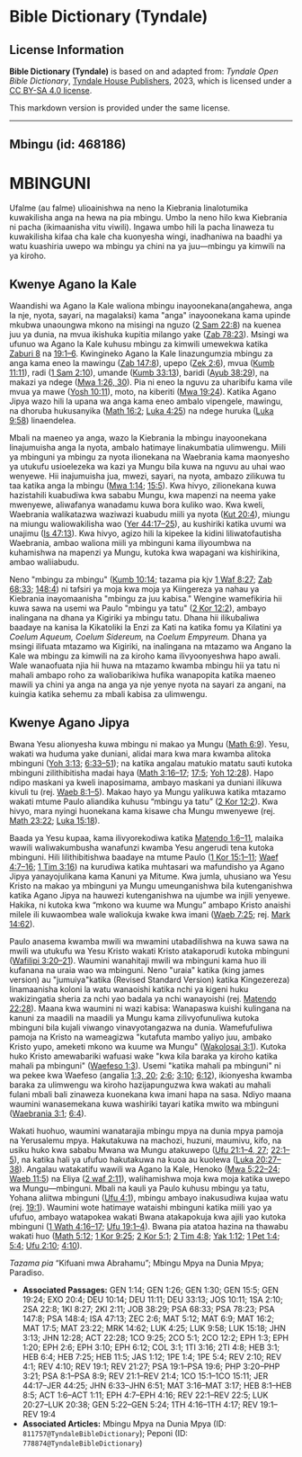 # Bible Dictionary (Tyndale)

## License Information

**Bible Dictionary (Tyndale)** is based on and adapted from: _Tyndale Open Bible Dictionary_, [Tyndale House Publishers](https://tyndaleopenresources.com/), 2023, which is licensed under a [CC BY-SA 4.0 license](https://creativecommons.org/licenses/by-sa/4.0/legalcode.en).

This markdown version is provided under the same license.



--------------------------------

## Mbingu (id: 468186)

MBINGUNI
========

Ufalme (au falme) ulioainishwa na neno la Kiebrania linalotumika kuwakilisha anga na hewa na pia mbingu. Umbo la neno hilo kwa Kiebrania ni pacha (ikimaanisha vitu viwili). Ingawa umbo hili la pacha linaweza tu kuwakilisha kifaa cha kale cha kuonyesha wingi, inadhaniwa na baadhi ya watu kuashiria uwepo wa mbingu ya chini na ya juu—mbingu ya kimwili na ya kiroho.

Kwenye Agano la Kale
--------------------

Waandishi wa Agano la Kale waliona mbingu inayoonekana(angahewa, anga la nje, nyota, sayari, na magalaksi) kama "anga" inayoonekana kama upinde mkubwa unaoungwa mkono na misingi na nguzo ([2 Sam 22:8](https://ref.ly/2Sam22:8)) na kuenea juu ya dunia, na mvua ikishuka kupitia milango yake ([Zab 78:23](https://ref.ly/Ps78:23)). Msingi wa ufunuo wa Agano la Kale kuhusu mbingu za kimwili umewekwa katika [Zaburi 8](https://ref.ly/Ps8:1-Ps8:9) na [19:1–6](https://ref.ly/Ps19:1-Ps19:6). Kwingineko Agano la Kale linazungumzia mbingu za anga kama eneo la mawingu ([Zab 147:8](https://ref.ly/Ps147:8)), upepo ([Zek 2:6](https://ref.ly/Zech2:6)), mvua ([Kumb 11:11](https://ref.ly/Deut11:11)), radi ([1 Sam 2:10](https://ref.ly/1Sam2:10)), umande ([Kumb 33:13](https://ref.ly/Deut33:13)), baridi ([Ayub 38:29](https://ref.ly/Job38:29)), na makazi ya ndege ([Mwa 1:26, 30](https://ref.ly/Gen1:26,Gen1:30)). Pia ni eneo la nguvu za uharibifu kama vile mvua ya mawe ([Yosh 10:11](https://ref.ly/Josh10:11)), moto, na kiberiti ([Mwa 19:24](https://ref.ly/Gen19:24)). Katika Agano Jipya wazo hili la upana wa anga kama eneo ambalo vipengele, mawingu, na dhoruba hukusanyika ([Math 16:2](https://ref.ly/Matt16:2); [Luka 4:25](https://ref.ly/Luke4:25)) na ndege huruka ([Luka 9:58](https://ref.ly/Luke9:58)) linaendelea.

Mbali na maeneo ya anga, wazo la Kiebrania la mbingu inayoonekana linajumuisha anga la nyota, ambalo hatimaye linakumbatia ulimwengu. Miili ya mbinguni ya mbingu za nyota ilionekana na Waebrania kama maonyesho ya utukufu usioelezeka wa kazi ya Mungu bila kuwa na nguvu au uhai wao wenyewe. Hii inajumuisha jua, mwezi, sayari, na nyota, ambazo zilikuwa tu taa katika anga la mbingu ([Mwa 1:14](https://ref.ly/Gen1:14); [15:5](https://ref.ly/Gen15:5)). Kwa hivyo, zilionekana kuwa hazistahili kuabudiwa kwa sababu Mungu, kwa mapenzi na neema yake mwenyewe, aliwafanya wanadamu kuwa bora kuliko wao. Kwa kweli, Waebrania walikatazwa waziwazi kuabudu miili ya nyota ([Kut 20:4](https://ref.ly/Exod20:4)), miungu na miungu waliowakilisha wao ([Yer 44:17–25](https://ref.ly/Jer44:17-Jer44:25)), au kushiriki katika uvumi wa unajimu ([Is 47:13](https://ref.ly/Isa47:13)). Kwa hivyo, agizo hili la kipekee la kidini liliwatofautisha Waebrania, ambao waliona miili ya mbinguni kama iliyoumbwa na kuhamishwa na mapenzi ya Mungu, kutoka kwa wapagani wa kishirikina, ambao waliiabudu.

Neno "mbingu za mbingu" ([Kumb 10:14](https://ref.ly/Deut10:14); tazama pia kjv [1 Waf 8:27](https://ref.ly/1Kgs8:27); [Zab 68:33](https://ref.ly/Ps68:33); [148:4](https://ref.ly/Ps148:4)) ni tafsiri ya moja kwa moja ya Kiingereza ya nahau ya Kiebrania inayomaanisha "mbingu za juu kabisa." Wengine wamefikiria hii kuwa sawa na usemi wa Paulo "mbingu ya tatu" ([2 Kor 12:2](https://ref.ly/2Cor12:2)), ambayo inalingana na dhana ya Kigiriki ya mbingu tatu. Dhana hii ilikubaliwa baadaye na kanisa la Kikatoliki la Enzi za Kati na katika fomu ya Kilatini ya *Coelum Aqueum, Coelum Sidereum,* na *Coelum Empyreum.* Dhana ya msingi ilifuata mtazamo wa Kigiriki, na inalingana na mtazamo wa Angano la Kale wa mbingu za kimwili na za kiroho kama ilivyoonyeshwa hapo awali. Wale wanaofuata njia hii huwa na mtazamo kwamba mbingu hii ya tatu ni mahali ambapo roho za waliobarikiwa hufika wanapopita katika maeneo mawili ya chini ya anga na anga ya nje yenye nyota na sayari za angani, na kuingia katika sehemu za mbali kabisa za ulimwengu.

Kwenye Agano Jipya
------------------

Bwana Yesu alionyesha kuwa mbingu ni makao ya Mungu ([Math 6:9](https://ref.ly/Matt6:9)). Yesu, wakati wa huduma yake duniani, alidai mara kwa mara kwamba alitoka mbinguni ([Yoh 3:13](https://ref.ly/John3:13); [6:33–51](https://ref.ly/John6:33-John6:51)); na katika angalau matukio matatu sauti kutoka mbinguni zilithibitisha madai haya ([Math 3:16–17](https://ref.ly/Matt3:16-Matt3:17); [17:5](https://ref.ly/Matt17:5); [Yoh 12:28](https://ref.ly/John12:28)). Hapo ndipo maskani ya kweli inaposimama, ambayo maskani ya duniani ilikuwa kivuli tu (rej. [Waeb 8:1–5](https://ref.ly/Heb8:1-Heb8:5)). Makao hayo ya Mungu yalikuwa katika mtazamo wakati mtume Paulo aliandika kuhusu “mbingu ya tatu” ([2 Kor 12:2](https://ref.ly/2Cor12:2)). Kwa hivyo, mara nyingi huonekana kama kisawe cha Mungu mwenyewe (rej. [Math 23:22](https://ref.ly/Matt23:22); [Luka 15:18](https://ref.ly/Luke15:18)).

Baada ya Yesu kupaa, kama ilivyorekodiwa katika [Matendo 1:6–11](https://ref.ly/Acts1:6-Acts1:11), malaika wawili waliwakumbusha wanafunzi kwamba Yesu angerudi tena kutoka mbinguni. Hili lilithibitishwa baadaye na mtume Paulo ([1 Kor 15:1–11](https://ref.ly/1Cor15:1-1Cor15:11); [Waef 4:7–16](https://ref.ly/Eph4:7-Eph4:16); [1 Tim 3:16](https://ref.ly/1Tim3:16)) na kurudiwa katika muhtasari wa mafundisho ya Agano Jipya yanayojulikana kama Kanuni ya Mitume. Kwa jumla, uhusiano wa Yesu Kristo na makao ya mbinguni ya Mungu umeunganishwa bila kutenganishwa katika Agano Jipya na hauwezi kutenganishwa na ujumbe wa injili yenyewe. Hakika, ni kutoka kwa “mkono wa kuume wa Mungu” ambapo Kristo anaishi milele ili kuwaombea wale waliokuja kwake kwa imani ([Waeb 7:25](https://ref.ly/Heb7:25); rej. [Mark 14:62](https://ref.ly/Mark14:62)).

Paulo anasema kwamba mwili wa mwamini utabadilishwa na kuwa sawa na mwili wa utukufu wa Yesu Kristo wakati Kristo atakaporudi kutoka mbinguni ([Wafilipi 3:20–21](https://ref.ly/Phil3:20-Phil3:21)). Waumini wanahitaji mwili wa mbinguni kama huo ili kufanana na uraia wao wa mbinguni. Neno "uraia" katika (king james version) au "jumuiya"katika (Revised Standard Version) katika Kingezereza) linamaanisha koloni la watu wanaoishi katika nchi ya kigeni huku wakizingatia sheria za nchi yao badala ya nchi wanayoishi (rej. [Matendo 22:28](https://ref.ly/Acts22:28)). Maana kwa waumini ni wazi kabisa: Wanapaswa kuishi kulingana na kanuni za maadili na maadili ya Mungu kama zilivyofunuliwa kutoka mbinguni bila kujali viwango vinavyotangazwa na dunia. Wamefufuliwa pamoja na Kristo na wameagizwa "kutafuta mambo yaliyo juu, ambako Kristo yupo, ameketi mkono wa kuume wa Mungu" ([Wakolosai 3:1](https://ref.ly/Col3:1)). Kutoka huko Kristo amewabariki wafuasi wake "kwa kila baraka ya kiroho katika mahali pa mbinguni" ([Waefeso 1:3](https://ref.ly/Eph1:3)). Usemi "katika mahali pa mbinguni" ni wa pekee kwa Waefeso (angalia [1:3, 20](https://ref.ly/Eph1:3,Eph1:20); [2:6](https://ref.ly/Eph2:6); [3:10](https://ref.ly/Eph3:10); [6:12](https://ref.ly/Eph6:12)), ikionyesha kwamba baraka za ulimwengu wa kiroho hazijapunguzwa kwa wakati au mahali fulani mbali bali zinaweza kuonekana kwa imani hapa na sasa. Ndiyo maana waumini wanasemekana kuwa washiriki tayari katika mwito wa mbinguni ([Waebrania 3:1](https://ref.ly/Heb3:1); [6:4](https://ref.ly/Heb6:4)).

Wakati huohuo, waumini wanatarajia mbingu mpya na dunia mpya pamoja na Yerusalemu mpya. Hakutakuwa na machozi, huzuni, maumivu, kifo, na usiku huko kwa sababu Mwana wa Mungu atakuwepo ([Ufu 21:1–4, 27](https://ref.ly/Rev21:1-Rev21:4,Rev21:27); [22:1–5](https://ref.ly/Rev22:1-Rev22:5)), na katika hali ya ufufuo hakutakuwa na kuoa au kuolewa ([Luka 20:27–38](https://ref.ly/Luke20:27-Luke20:38)). Angalau watakatifu wawili wa Agano la Kale, Henoko ([Mwa 5:22–24](https://ref.ly/Gen5:22-Gen5:24); [Waeb 11:5](https://ref.ly/Heb11:5)) na Eliya ([2 waf 2:11](https://ref.ly/2Kgs2:11)), walihamishwa moja kwa moja katika uwepo wa Mungu—mbinguni. Mbali na kauli ya Paulo kuhusu mbingu ya tatu, Yohana aliitwa mbinguni ([Ufu 4:1](https://ref.ly/Rev4:1)), mbingu ambayo inakusudiwa kujaa watu (rej. [19:1](https://ref.ly/Rev19:1)). Waumini wote hatimaye wataishi mbinguni katika miili yao ya ufufuo, ambayo watapokea wakati Bwana atakapokuja kwa ajili yao kutoka mbinguni ([1 Wath 4:16–17](https://ref.ly/1Thess4:16-1Thess4:17); [Ufu 19:1–4](https://ref.ly/Rev19:1-Rev19:4)). Bwana pia atatoa hazina na thawabu wakati huo ([Math 5:12](https://ref.ly/Matt5:12); [1 Kor 9:25](https://ref.ly/1Cor9:25); [2 Kor 5:1](https://ref.ly/2Cor5:1); [2 Tim 4:8](https://ref.ly/2Tim4:8); [Yak 1:12](https://ref.ly/Jas1:12); [1 Pet 1:4](https://ref.ly/1Pet1:4); [5:4](https://ref.ly/1Pet5:4); [Ufu 2:10](https://ref.ly/Rev2:10); [4:10](https://ref.ly/Rev4:10)).

*Tazama pia* “Kifuani mwa Abrahamu”; Mbingu Mpya na Dunia Mpya; Paradiso.

* **Associated Passages:** GEN 1:14; GEN 1:26; GEN 1:30; GEN 15:5; GEN 19:24; EXO 20:4; DEU 10:14; DEU 11:11; DEU 33:13; JOS 10:11; 1SA 2:10; 2SA 22:8; 1KI 8:27; 2KI 2:11; JOB 38:29; PSA 68:33; PSA 78:23; PSA 147:8; PSA 148:4; ISA 47:13; ZEC 2:6; MAT 5:12; MAT 6:9; MAT 16:2; MAT 17:5; MAT 23:22; MRK 14:62; LUK 4:25; LUK 9:58; LUK 15:18; JHN 3:13; JHN 12:28; ACT 22:28; 1CO 9:25; 2CO 5:1; 2CO 12:2; EPH 1:3; EPH 1:20; EPH 2:6; EPH 3:10; EPH 6:12; COL 3:1; 1TI 3:16; 2TI 4:8; HEB 3:1; HEB 6:4; HEB 7:25; HEB 11:5; JAS 1:12; 1PE 1:4; 1PE 5:4; REV 2:10; REV 4:1; REV 4:10; REV 19:1; REV 21:27; PSA 19:1–PSA 19:6; PHP 3:20–PHP 3:21; PSA 8:1–PSA 8:9; REV 21:1–REV 21:4; 1CO 15:1–1CO 15:11; JER 44:17–JER 44:25; JHN 6:33–JHN 6:51; MAT 3:16–MAT 3:17; HEB 8:1–HEB 8:5; ACT 1:6–ACT 1:11; EPH 4:7–EPH 4:16; REV 22:1–REV 22:5; LUK 20:27–LUK 20:38; GEN 5:22–GEN 5:24; 1TH 4:16–1TH 4:17; REV 19:1–REV 19:4
* **Associated Articles:** Mbingu Mpya na Dunia Mpya (ID: `811757@TyndaleBibleDictionary`); Peponi (ID: `778874@TyndaleBibleDictionary`)

